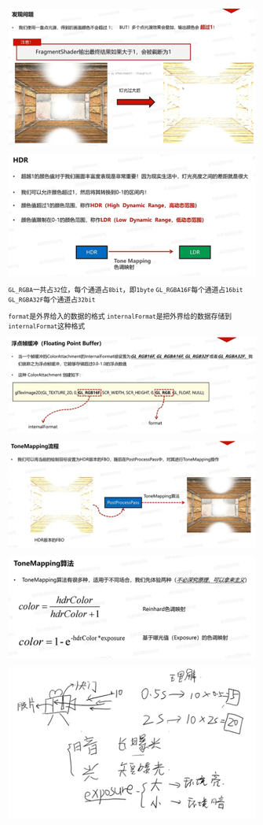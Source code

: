 ![输入图片说明](/imgs/2025-03-05/Wi1Krth0HeFpxpOI.png)

![输入图片说明](/imgs/2025-03-05/WwxDgu0Tdx5ZnowX.png)

`GL_RGBA`一共占`32`位，每个通道占`8bit`，即`1byte`
`GL_RGBA16F`每个通道占`16bit`
`GL_RGBA32F`每个通道占`32bit`

`format`是外界给入的数据的格式
`internalFormat`是把外界给的数据存储到`internalFormat`这种格式

![输入图片说明](/imgs/2025-03-05/owkZcV9qniGdemWq.png)

![输入图片说明](/imgs/2025-03-05/1lZ2X7IJcZOmNzPD.png)

![输入图片说明](/imgs/2025-03-05/SdaXFIhJ7sAxsEfg.png)

![输入图片说明](/imgs/2025-03-05/uJUqnnkzhrcRjiCz.png)
<!--stackedit_data:
eyJoaXN0b3J5IjpbLTExMjg5MDI0NTYsLTE1MjU5MjgzMTUsLT
UxOTA2NzU3OCwyMTMwMDkxMjQ2LC0xNDYyNTQxMzA4LC01MTc5
MDc0OTYsLTIwODg3NDY2MTJdfQ==
-->